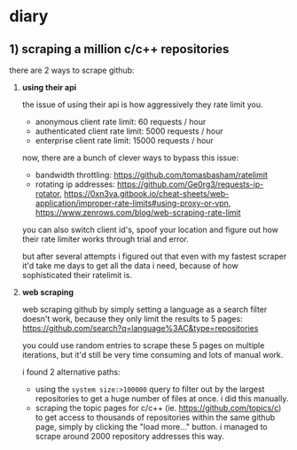 # diary

## 1) scraping a million c/c++ repositories

there are 2 ways to scrape github:

1. **using their api**

    the issue of using their api is how aggressively they rate limit you.

    - anonymous client rate limit: 60 requests / hour
    - authenticated client rate limit: 5000 requests / hour
    - enterprise client rate limit: 15000 requests / hour

    now, there are a bunch of clever ways to bypass this issue:

    - bandwidth throttling: https://github.com/tomasbasham/ratelimit
    - rotating ip addresses: https://github.com/Ge0rg3/requests-ip-rotator, https://0xn3va.gitbook.io/cheat-sheets/web-application/improper-rate-limits#using-proxy-or-vpn, https://www.zenrows.com/blog/web-scraping-rate-limit

    you can also switch client id's, spoof your location and figure out how their rate limiter works through trial and error.

    but after several attempts i figured out that even with my fastest scraper it'd take me days to get all the data i need, because of how sophisticated their ratelimit is.

2. **web scraping**

    web scraping github by simply setting a language as a search filter doesn't work, because they only limit the results to 5 pages: https://github.com/search?q=language%3AC&type=repositories

    you could use random entries to scrape these 5 pages on multiple iterations, but it'd still be very time consuming and lots of manual work.

   i found 2 alternative paths:

    - using the `system size:>100000` query to filter out by the largest repositories to get a huge number of files at once. i did this manually.
    - scraping the topic pages for c/c++ (ie. https://github.com/topics/c) to get access to thousands of repositories within the same github page, simply by clicking the "load more..." button. i managed to scrape around 2000 repository addresses this way.
  
